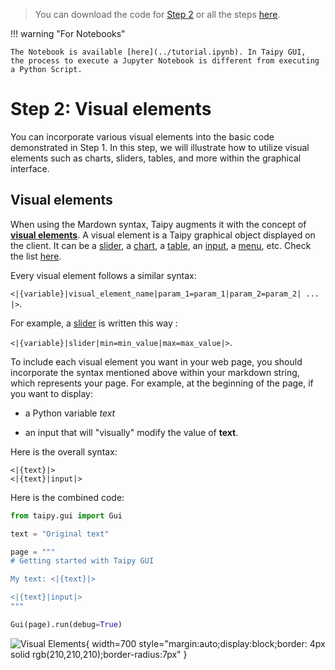 > You can download the code for
<a href="../../src/step_02.py" download>Step 2</a>
or all the steps <a href="../../src/src.zip" download>here</a>.

!!! warning "For Notebooks"

    The Notebook is available [here](../tutorial.ipynb). In Taipy GUI,
    the process to execute a Jupyter Notebook is different from executing a Python Script.

# Step 2: Visual elements

You can incorporate various visual elements into the basic code demonstrated in Step 1. In this
step, we will illustrate how to utilize visual elements such as charts, sliders, tables, and
more within the graphical interface.

## Visual elements

When using the Mardown syntax, Taipy augments it with the concept of
**[visual elements](../../../../manuals/gui/viselements/index.md)**. A visual element is a
Taipy graphical object displayed on the client. It can be a
[slider](../../../../manuals/gui/viselements/slider.md), a
[chart](../../../../manuals/gui/viselements/chart.md), a
[table](../../../../manuals/gui/viselements/table.md), an
[input](../../../../manuals/gui/viselements/input.md), a
[menu](../../../../manuals/gui/viselements/menu.md), etc. Check the list
[here](../../../../manuals/gui/viselements/controls.md).

Every visual element follows a similar syntax:

`<|{variable}|visual_element_name|param_1=param_1|param_2=param_2| ... |>`.

For example, a [slider](../../../../manuals/gui/viselements/slider.md) is written this way :

`<|{variable}|slider|min=min_value|max=max_value|>`.

To include each visual element you want in your web page, you should incorporate the syntax
mentioned above within your markdown string, which represents your page.
For example, at the beginning of the page, if you want to display:

- a Python variable *text*

- an input that will "visually" modify the value of __text__.

Here is the overall syntax:

```
<|{text}|>
<|{text}|input|>
```

Here is the combined code:

```python
from taipy.gui import Gui

text = "Original text"

page = """
# Getting started with Taipy GUI

My text: <|{text}|>

<|{text}|input|>
"""

Gui(page).run(debug=True)
```

![Visual Elements](result.png){ width=700 style="margin:auto;display:block;border: 4px solid rgb(210,210,210);border-radius:7px" }
